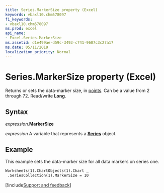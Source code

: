 ```yaml
---
title: Series.MarkerSize property (Excel)
keywords: vbaxl10.chm578097
f1_keywords:
- vbaxl10.chm578097
ms.prod: excel
api_name:
- Excel.Series.MarkerSize
ms.assetid: d1e499ae-d59c-3493-c741-9607c3c27a17
ms.date: 05/11/2019
localization_priority: Normal
---
```



# Series.MarkerSize property (Excel)

Returns or sets the data-marker size, in [points](../language/glossary/vbe-glossary.md#point). Can be a value from 2 through 72. Read/write **Long**.


## Syntax

_expression_.**MarkerSize**

_expression_ A variable that represents a **[Series](Excel.Series(object).md)** object.


## Example

This example sets the data-marker size for all data markers on series one.

```vb
Worksheets(1).ChartObjects(1).Chart _ 
 .SeriesCollection(1).MarkerSize = 10
```




[!include[Support and feedback](~/includes/feedback-boilerplate.md)]
